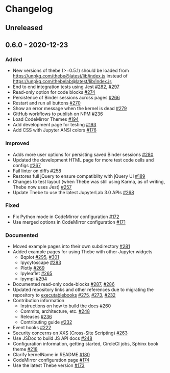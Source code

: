 #  Changelog

## Unreleased

## 0.6.0 - 2020-12-23

### Added
- New versions of thebe (>=0.5.1) should be loaded from
  https://unpkg.com/thebe@latest/lib/index.js instead of
  https://unpkg.com/thebelab@latest/lib/index.js
- End to end integration tests using Jest [#282](https://github.com/executablebooks/thebe/pull/282), [#297](https://github.com/executablebooks/thebe/pull/297)
- Read-only option for code blocks [#274](https://github.com/executablebooks/thebe/pull/274)
- Persistence of Binder sessions across pages [#266](https://github.com/executablebooks/thebe/pull/266)
- Restart and run all buttons [#270](https://github.com/executablebooks/thebe/pull/270)
- Show an error message when the kernel is dead [#279](https://github.com/executablebooks/thebe/pull/279)
- GitHub workflows to publish on NPM [#236](https://github.com/executablebooks/thebe/pull/236)
- Load CodeMirror Themes [#194](https://github.com/executablebooks/thebe/pull/194)
- Add development page for testing [#193](https://github.com/executablebooks/thebe/pull/193)
- Add CSS with Jupyter ANSI colors [#176](https://github.com/executablebooks/thebe/pull/176)

### Improved
- Adds more user options for persisting saved Binder sessions [#280](https://github.com/executablebooks/thebe/pull/280)
- Updated the development HTML page for more test code cells and configs [#267](https://github.com/executablebooks/thebe/pull/267)
- Fail linter on diffs [#258](https://github.com/executablebooks/thebe/pull/258)
- Restores full jQuery to ensure compatiblity with jQuery UI [#189](https://github.com/executablebooks/thebe/pull/189)
- Changes to test layout (when Thebe was still using Karma, as of writing, Thebe now uses Jest) [#257](https://github.com/executablebooks/thebe/pull/257)
- Update Thebe to use the latest JupyterLab 3.0 APIs [#268](https://github.com/executablebooks/thebe/pull/268)

### Fixed
- Fix Python mode in CodeMirror configuration [#172](https://github.com/executablebooks/thebe/pull/172)
- Use merged options in CodeMirror configuration [#171](https://github.com/executablebooks/thebe/pull/171)

### Documented
- Moved example pages into their own subdirectory [#281](https://github.com/executablebooks/thebe/pull/281)
- Added example pages for using Thebe with other Jupyter widgets
  - Bqplot [#295](https://github.com/executablebooks/thebe/pull/295), [#301](https://github.com/executablebooks/thebe/pull/301)
  - Ipycytoscape [#283](https://github.com/executablebooks/thebe/pull/283)
  - Plotly [#269](https://github.com/executablebooks/thebe/pull/269)
  - Ipyleaflet [#265](https://github.com/executablebooks/thebe/pull/268)
  - ipympl [#294](https://github.com/executablebooks/thebe/pull/294)
- Documented read-only code-blocks [#287](https://github.com/executablebooks/thebe/pull/287), [#286](https://github.com/executablebooks/thebe/pull/286)
- Updated repository links and other references due to migrating the repository to [executablebooks](https://github.com/executablebooks) [#275](https://github.com/executablebooks/thebe/pull/275), [#273](https://github.com/executablebooks/thebe/pull/273), [#232](https://github.com/executablebooks/thebe/pull/232)
- Contribution information
  - Instructions on how to build the docs [#260](https://github.com/executablebooks/thebe/pull/260)
  - Commits, architecture, etc. [#248](https://github.com/executablebooks/thebe/pull/248)
  - Releases [#236](https://github.com/executablebooks/thebe/pull/236)
  - Contributing guide [#232](https://github.com/executablebooks/thebe/pull/232)
- Event hooks [#222](https://github.com/executablebooks/thebe/pull/222)
- Security concerns on XXS (Cross-Site Scripting) [#263](https://github.com/executablebooks/thebe/pull/264)
- Use JSDoc to build JS API docs [#248](https://github.com/executablebooks/thebe/pull/248)
- Configuration information, getting started, CircleCI jobs, Sphinx book theme [#218](https://github.com/executablebooks/thebe/pull/218)
- Clarify kernelName in README [#180](https://github.com/executablebooks/thebe/pull/180)
- CodeMirror configuration page [#174](https://github.com/executablebooks/thebe/pull/174/files)
- Use the latest Thebe version [#173](https://github.com/executablebooks/thebe/pull/173)
